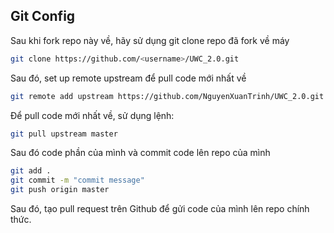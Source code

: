 ## Git Config
Sau khi fork repo này về, hãy sử dụng git clone repo đã fork về máy
```bash
git clone https://github.com/<username>/UWC_2.0.git
```
Sau đó, set up remote upstream để pull code mới nhất về
```bash
git remote add upstream https://github.com/NguyenXuanTrinh/UWC_2.0.git
```
Để pull code mới nhất về, sử dụng lệnh:
```bash
git pull upstream master
```
Sau đó code phần của mình và commit code lên repo của mình
```bash
git add .
git commit -m "commit message"
git push origin master
```
Sau đó, tạo pull request trên Github để gửi code của mình lên repo chính thức.
